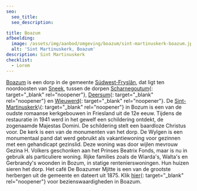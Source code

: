 ```yaml
---
seo:
  seo_title:
  seo_description:

title: Boazum
afbeelding:
  image: /assets/img/aanbod/omgeving/boazum/sint-martinuskerk-boazum.jpg
  alt: 'Sint Martinuskerk, Boazum'
description: Sint Martinuskerk
checklist:
  - Lorem
---
```


<a target="_blank" rel="noopener" href="https://nl.wikipedia.org/wiki/Bozum">Boazum</a>&nbsp;is een dorp in de gemeente&nbsp;<a target="_blank" rel="noopener" href="https://nl.wikipedia.org/wiki/S%C3%BAdwest-Frysl%C3%A2n">S&uacute;dwest-Frysl&acirc;n</a>, dat ligt ten noordoosten van&nbsp;<a target="_blank" rel="noopener" href="https://nl.wikipedia.org/wiki/Sneek_(stad)">Sneek</a>, tussen de dorpen&nbsp;[Scharnegoutum](https://nl.wikipedia.org/wiki/Scharnegoutum)\{: target="\_blank" rel="noopener"\},&nbsp;[Deersum](https://nl.wikipedia.org/wiki/Deersum)\{: target="\_blank" rel="noopener"\} en&nbsp;[Wieuwerd](https://nl.wikipedia.org/wiki/Wieuwerd)\{: target="\_blank" rel="noopener"\}. De&nbsp;[Sint-Martinuskerk](https://nl.wikipedia.org/wiki/Sint-Martinuskerk_&#40;Bozum&#41;)\{: target="\_blank" rel="noopener"\} in Bozum is een van de oudste romaanse kerkgebouwen in Friesland uit de 12e eeuw. Tijdens de restauratie in 1941 werd in het gewelf een schildering ontdekt, de zogenaamde Majestas Domini. De schildering stelt een baardloze Christus voor. De kerk is een van de monumenten van het dorp. De Wylgen is een monumentaal pand dat werd gebruikt als vakantiewoning voor gezinnen met een gehandicapt gezinslid. Deze woning was door wijlen mevrouw Gezina H. Volkers geschonken aan het Prinses Beatrix Fonds, maar is nu in gebruik als particuliere woning. Rijke families zoals de Wiarda's, Walta's en Gerbrandy's woonden in Bozum, in statige rentenierswoningen. Hun huizen sieren het dorp. Het café De Boazumer Mjitte is een van de grootste herbergen uit de gemeente en dateert uit 1875. Klik [hier](https://nl.wikipedia.org/wiki/Lijst_van_rijksmonumenten_in_Bozum)\{: target="\_blank" rel="noopener"\} voor bezienswaardigheden in Boazum.

